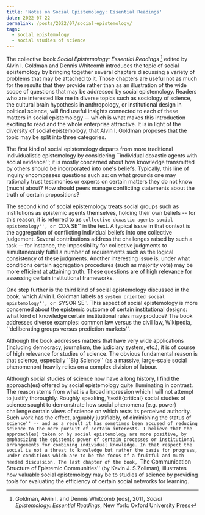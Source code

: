 ```yaml
---
title: 'Notes on Social Epistemology: Essential Readings'
date: 2022-07-22
permalink: /posts/2022/07/social-epistemology/
tags:
  - social epistemology
  - social studies of science
---
```


The collective book *Social Epistemology: Essential Readings* [^1] edited by Alvin I. Goldman and Dennis Whitcomb introduces the topic of social epistemology by bringing together several chapters discussing a variety of problems that may be attached to it. Those chapters are useful not as much for the results that they provide rather than as an illustration of the wide scope of questions that may be addressed by social epistemology. Readers who are interested like me in diverse topics such as sociology of science, the cultural brain hypothesis in anthropology, or institutional design in political science, will find useful insights connected to each of these matters in social epistemology -- which is what makes this introduction exciting to read and the whole enterprise attractive. It is in light of the diversity of social epistemology, that Alvin I. Goldman proposes that the topic may be split into three categories.

The first kind of social epistemology departs from more traditional individualistic epistemology by considering ``individual doxastic agents with social evidence''; it is mostly concerned about how knowledge transmitted by others should be incorporated into one's beliefs. Typically, this line of inquiry encompasses questions such as: on what grounds one may rationally trust testimonies or experts on certain matters they do not know (much) about? How should peers manage conflicting statements about the truth of certain propositions?

The second kind of social epistemology treats social groups such as institutions as epistemic agents themselves, holding their own beliefs -- for this reason, it is referred to as ``collective doxastic agents social epistemology'', or ``CDA SE'' in the text. A typical issue in that context is the aggregation of conflicting individual beliefs into one collective judgement. Several contributions address the challenges raised by such a task -- for instance, the impossibility for collective judgments to simultaneously fulfill a number of requirements such as the logical consistency of these judgments. Another interesting issue is, under what conditions certain aggregation procedures (such as majority vote) may be more efficient at attaining truth. These questions are of high relevance for assessing certain institutional frameworks.

One step further is the third kind of social epistemology discussed in the book, which Alvin I. Goldman labels as ``system oriented social epistemology'', or ``SYSOR SE''.  This aspect of social epistemology is more concerned about the epistemic outcome of certain institutional designs: what kind of knowledge certain institutional rules may produce? The book addresses diverse examples: common law versus the civil law, Wikipedia, ``deliberating groups versus prediction markets''.

Although the book addresses matters that have very wide applications (including democracy, journalism, the judiciary system, etc.), it is of course of high relevance for studies of science. The obvious fundamental reason is that science, especially ``Big Science'' (as a massive, large-scale social phenomenon) heavily relies on a complex division of labour.

Although social studies of science now have a long history, I find the approach(es) offered by social epistemology quite illuminating in contrast. The reason stems from what is a broad impression which I will not attempt to justify thoroughly. Roughly speaking, \textit{critical} social studies of science sought to demonstrate how social phenomena (e.g. power) challenge certain views of science on which rests its perceived authority. Such work has the effect, arguably justifiably, of diminishing the status of ``science'' -- and as a result it has sometimes been accused of reducing science to the mere pursuit of certain interests. I believe that the approach(es) taken on by social epistemology are more positive, by emphasizing the epistemic power of certain processes or institutional arrangements for combining individual knowledge. In that respect the social is not a threat to knowledge but rather the basis for progress, under conditions which are to be the focus of a fruitful and much needed discussion. The last chapter of the book, ``The Communication Structure of Epistemic Communities'' (by Kevin J. S.Zollman), illustrates how valuable social epistemology may be to studies of science by providing tools for evaluating the efficiency of certain social networks for learning.


[^1]: Goldman, Alvin I. and Dennis Whitcomb (eds), 2011, *Social Epistemology: Essential Readings*, New York: Oxford University Press
